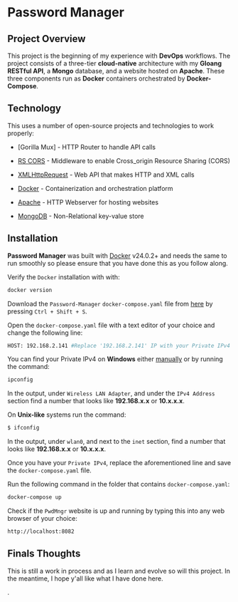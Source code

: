 # Password Manager

## Project Overview

This project is the beginning of my experience with **DevOps** workflows. The project consists of a three-tier **cloud-native** architecture with my **Gloang RESTful API**, a **Mongo** database, and a website hosted on **Apache**. These three components run as **Docker** containers orchestrated by **Docker-Compose**. 

## Technology

This uses a number of open-source projects and technologies to work properly:

- [Gorilla Mux] - HTTP Router to handle API calls
- [RS CORS] - Middleware to enable Cross_origin Resource Sharing (CORS)
- [XMLHttpRequest] - Web API that makes HTTP and XML calls

- [Docker] - Containerization and orchestration platform
- [Apache] - HTTP Webserver for hosting websites
- [MongoDB] - Non-Relational key-value store  
   
## Installation

**Password Manager** was built with [Docker](https://www.docker.com/) v24.0.2+ and needs the same to run smoothly so please ensure that you have done this as you follow along.

Verify the `Docker` installation with  with:

```sh
docker version
```

Download the `Password-Manager` `docker-compose.yaml` file from [here](https://github.com/anirudh-devanand/Password-Manager/blob/main/docker-compose.yaml) by pressing `Ctrl + Shift + S`.

Open the `docker-compose.yaml`  file with a text editor of your choice and change the following line:
```sh
HOST: 192.168.2.141 #Replace '192.168.2.141' IP with your Private IPv4 Address
```
You can find your Private IPv4 on **Windows** either [manually](https://support.microsoft.com/en-us/windows/find-your-ip-address-in-windows-f21a9bbc-c582-55cd-35e0-73431160a1b9) or by running the command:
```sh
ipconfig
```
In the output, under `Wireless LAN Adapter`, and under the `IPv4 Address` section find a number that looks like **192.168.x.x** or **10.x.x.x**. 

On **Unix-like** systems run the command:    
 ```sh
$ ifconfig
 ```
 In the output, under `wlan0`, and next to the `inet` section, find a number that looks like **192.168.x.x** or **10.x.x.x**. 
 
 Once you have your `Private IPv4`, replace the aforementioned line and save the `docker-compose.yaml` file.
 
 Run the following command in the folder that contains `docker-compose.yaml`:
  ```sh
  docker-compose up
  ```
Check if the `PwdMngr` website is up and running by typing this into any web browser of your choice:
```sh
http://localhost:8082
```

## Finals Thoughts

This is still a work in process and as I learn and evolve so will this project.
In the meantime, I hope y'all like what I have done here.


.




[Gorrlia Mux]:https://github.com/gorilla/mux
[RS CORS]:https://github.com/rs/cors
[XMLHttpRequest]: https://developer.mozilla.org/en-US/docs/Web/API/XMLHttpRequest
[Docker]: https://www.docker.com/
[Apache]: https://httpd.apache.org/
[MongoDB]: https://www.mongodb.com/
